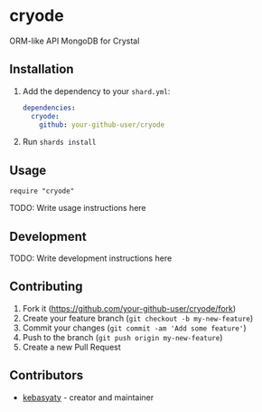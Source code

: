 # cryode

ORM-like API MongoDB for Crystal

## Installation

1. Add the dependency to your `shard.yml`:

   ```yaml
   dependencies:
     cryode:
       github: your-github-user/cryode
   ```

2. Run `shards install`

## Usage

```crystal
require "cryode"
```

TODO: Write usage instructions here

## Development

TODO: Write development instructions here

## Contributing

1. Fork it (<https://github.com/your-github-user/cryode/fork>)
2. Create your feature branch (`git checkout -b my-new-feature`)
3. Commit your changes (`git commit -am 'Add some feature'`)
4. Push to the branch (`git push origin my-new-feature`)
5. Create a new Pull Request

## Contributors

- [kebasyaty](https://github.com/your-github-user) - creator and maintainer
